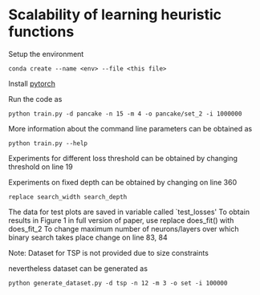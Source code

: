 # Scalability of learning heuristic functions

Setup the environment
```
conda create --name <env> --file <this file>
```
Install [pytorch](https://pytorch.org/get-started/locally/)


Run the code as
```
python train.py -d pancake -n 15 -m 4 -o pancake/set_2 -i 1000000
```

More information about the command line parameters can be obtained as
```
python train.py --help
```
Experiments for different loss threshold can be obtained by changing threshold on line 19

Experiments on fixed depth can be obtained by changing on line 360
```
replace search_width search_depth 
```
The data for test plots are saved in variable called `test_losses'
To obtain results in Figure 1 in full version of paper, use replace does_fit() with does_fit_2
To change maximum number of neurons/layers over which binary search takes place change on line 83, 84

Note: Dataset for TSP is not provided due to size constraints

nevertheless dataset can be generated as
```
python generate_dataset.py -d tsp -n 12 -m 3 -o set -i 100000 
```
